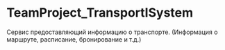 # TeamProject_TransportISystem
Сервис предоставляющий информацию о транспорте. (Информация о маршруте, расписание, бронирование и т.д.)

